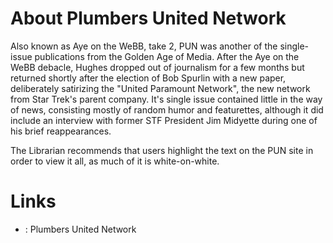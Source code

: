 About Plumbers United Network
=============================

Also known as Aye on the WeBB, take 2, PUN was another of the
single-issue publications from the Golden Age of Media. After the Aye on
the WeBB debacle, Hughes dropped out of journalism for a few months but
returned shortly after the election of Bob Spurlin with a new paper,
deliberately satirizing the "United Paramount Network", the new network
from Star Trek's parent company. It's single issue contained little in
the way of news, consisting mostly of random humor and featurettes,
although it did include an interview with former STF President Jim
Midyette during one of his brief reappearances.

The Librarian recommends that users highlight the text on the PUN site
in order to view it all, as much of it is white-on-white.

Links
=====

-   [](http://www.star-fleet.com/members/pun/1.html): Plumbers United
    Network
